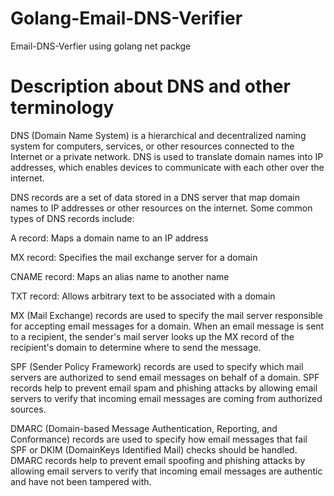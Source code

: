 # Golang-Email-DNS-Verifier
 Email-DNS-Verfier using golang net packge


# Description about DNS and other terminology

DNS (Domain Name System) is a hierarchical and decentralized naming system for computers, 
services, or other resources connected to the Internet or a private network. 
DNS is used to translate domain names into IP addresses, 
which enables devices to communicate with each other over the internet.

DNS records are a set of data stored in a DNS server that map domain names to IP addresses 
or other resources on the internet. Some common types of DNS records include:

A record: Maps a domain name to an IP address

MX record: Specifies the mail exchange server for a domain

CNAME record: Maps an alias name to another name

TXT record: Allows arbitrary text to be associated with a domain

MX (Mail Exchange) records are used to specify the mail server responsible for accepting email messages for a domain. When an email message is sent to a recipient, the sender's mail server looks up the MX record of the recipient's domain to determine where to send the message.

SPF (Sender Policy Framework) records are used to specify which mail servers are authorized to send email messages on behalf of a domain. SPF records help to prevent email spam and phishing attacks by allowing email servers to verify that incoming email messages are coming from authorized sources.

DMARC (Domain-based Message Authentication, Reporting, and Conformance) records are used to specify how email messages that fail SPF or DKIM (DomainKeys Identified Mail) checks should be handled. DMARC records help to prevent email spoofing and phishing attacks by allowing email servers to verify that incoming email messages are authentic and have not been tampered with.

